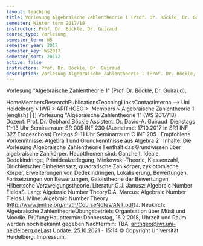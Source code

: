 ```yaml
---
layout: teaching
title: Vorlesung Algebraische Zahlentheorie 1 (Prof. Dr. Böckle, Dr. Guiraud),
semester: Winter term 2017/18
instructor: Prof. Dr. Böckle, Dr. Guiraud
course_type: Vorlesung
semester_term: WS
semester_year: 2017
semester_key: WS2017
semester_sort: 20172
active: false
instructors: Prof. Dr. Böckle, Dr. Guiraud
description: Vorlesung Algebraische Zahlentheorie 1 (Prof. Dr. Böckle, Dr. Guiraud),
---
```


Vorlesung "Algebraische Zahlentheorie 1" (Prof. Dr. Böckle, Dr. Guiraud),

HomeMembersResearchPublicationsTeachingLinksContactInterna --> Uni Heidelberg > IWR > ARITHGEO > &nbsp;Members >&nbsp;Algebraische Zahlentheorie 1 [english]&nbsp;|&nbsp;[] Vorlesung &quot;Algebraische Zahlentheorie 1&quot; (WS 2017/18) Dozent: Prof. Dr. Gebhard Böckle Assistent: Dr. David-A. Guiraud &nbsp;Dienstags 11-13 Uhr Seminarraum SR 005 INF 230 (Ausnahme: 17.10.2017 in SR1 INF 327 Erdgeschoss) Freitags 9-11 Uhr Seminarraum C INF 205 &nbsp;&nbsp;Empfohlene Vorkenntnisse: Algebra 1 und Grundkenntnisse aus Algebra 2 &nbsp; Inhalte: Die Vorlesung Algebraische Zahlentheorie I enthält das Grundwissen über algebraische Zahlkörper. Hauptthemen sind: Ganzheit, Ideale, Dedekindringe, Primidealzerlegung, Minkowski-Theorie, Klassenzahl, Dirichletscher Einheitensatz, quadratische Zahlkörper, zyklotomische Körper, Erweiterungen von Dedekindringen, Lokalisierung, Bewertungen, Fortsetzungen von Bewertungen, Galoistheorie der Bewertungen, Hilbertsche Verzweigungstheorie. Literatur:G.J. Janusz: Algebraic Number FieldsS. Lang: Algebraic Number TheoryD.A. Marcus: Algebraic Number FieldsJ. Milne: Algebraic Number Theory (http://www.jmilne.org/math/CourseNotes/ANT.pdf)J. Neukirch: Algebraische ZahlentheorieÜbungsbetrieb: Organisation über Müsli und Moodle. Prüfung:Haupttermin: Donnerstag, 15.2.2018, Uhrzeit und Raum werden noch bekannt gegeben.Nachtermin: TBA &nbsp;arithgeo@iwr.uni-heidelberg.deLast Update:&nbsp;25.10.2021 - 15:14 &copy; Copyright Universit&auml;t Heidelberg.&nbsp;Impressum.

